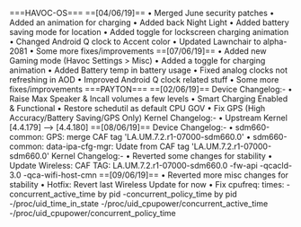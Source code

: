 ===HAVOC-OS===
==[04/06/19]==
• Merged June security patches
• Added an animation for charging
• Added back Night Light
• Added battery saving mode for location
• Added toggle for lockscreen charging animation
• Changed Android Q clock to Accent color
• Updated Lawnchair to alpha-2081
• Some more fixes/improvements
==[07/06/19]==
• Added new Gaming mode
  (Havoc Settings > Misc)
• Added a toggle for charging animation
• Added Battery temp in battery usage
• Fixed analog clocks not refreshing in AOD
• Improved Android Q clock related stuff
• Some more fixes/improvements
===PAYTON===
==[02/06/19]==
Device Changelog:-
• Raise Max Speaker & Incall volumes a few levels
• Smart Charging Enabled & Functional
• Restore schedutil as default CPU GOV
• Fix GPS (High Accuracy/Battery Saving/GPS Only)
Kernel Changelog:-
• Upstream Kernel [4.4.179] --> [4.4.180]
==[08/06/19]==
Device Changelog:-
• sdm660-common: GPS:  merge CAF tag 'LA.UM.7.2.r1-07000-sdm660.0'
• sdm660-common: data-ipa-cfg-mgr: Udate from CAF tag 'LA.UM.7.2.r1-07000-sdm660.0'
Kernel Changelog:-
• Reverted some changes for stability
• Update Wireless: CAF TAG: LA.UM.7.2.r1-07000-sdm660.0
    -fw-api
    -qcacld-3.0
    -qca-wifi-host-cmn
==[09/06/19]==
• Reverted more misc changes for stability
• Hotfix: Revert last Wireless Update for now
• Fix cpufreq: times:
    -concurrent_active_time by pid
    -concurrent_policy_time by pid
    -/proc/uid_time_in_state
    -/proc/uid_cpupower/concurrent_active_time
    -/proc/uid_cpupower/concurrent_policy_time
